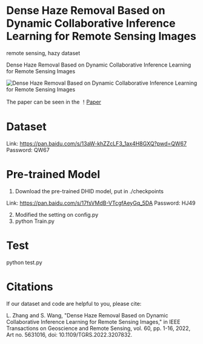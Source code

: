 # Dense Haze Removal Based on Dynamic Collaborative Inference Learning for Remote Sensing Images
remote sensing, hazy dataset

Dense Haze Removal Based on Dynamic Collaborative Inference Learning for Remote Sensing Images

![Dense Haze Removal Based on Dynamic Collaborative Inference Learning for Remote Sensing Images](./main/fig2.tif)

The paper can be seen in the ！[Paper](https://ieeexplore.ieee.org/document/9895281)

# Dataset

Link: https://pan.baidu.com/s/13aW-khZZcLF3_1ax4H8GXQ?pwd=QW67 
Password: QW67

# Pre-trained Model
1. Download the pre-trained DHID model, put in ./checkpoints

Link: https://pan.baidu.com/s/17fsVMdB-VTcgfAeyGq_5DA   Password: HJ49

2. Modified the setting on config.py
3. python Train.py

# Test
python test.py

# Citations
If our dataset and code are helpful to you, please cite:

L. Zhang and S. Wang, "Dense Haze Removal Based on Dynamic Collaborative Inference Learning for Remote Sensing Images," in IEEE Transactions on Geoscience and Remote Sensing, vol. 60, pp. 1-16, 2022, Art no. 5631016, doi: 10.1109/TGRS.2022.3207832.



